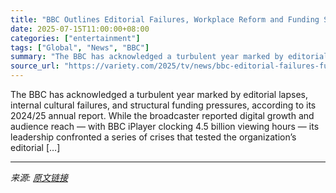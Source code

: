 ```yaml
---
title: "BBC Outlines Editorial Failures, Workplace Reform and Funding Strains in Annual Report: ‘We’ve Made Mistakes On and Off Screen’"
date: 2025-07-15T11:00:00+08:00
categories: ["entertainment"]
tags: ["Global", "News", "BBC"]
summary: "The BBC has acknowledged a turbulent year marked by editorial lapses, internal cultural failures, and structural funding pressures, according to its 2024/25 annual report. While the broadcaster report"
source_url: "https://variety.com/2025/tv/news/bbc-editorial-failures-funding-strains-annual-report-1236460501/"
---
```


The BBC has acknowledged a turbulent year marked by editorial lapses, internal cultural failures, and structural funding pressures, according to its 2024/25 annual report. While the broadcaster reported digital growth and audience reach — with BBC iPlayer clocking 4.5 billion viewing hours — its leadership confronted a series of crises that tested the organization’s editorial [&#8230;]

---

*来源: [原文链接](https://variety.com/2025/tv/news/bbc-editorial-failures-funding-strains-annual-report-1236460501/)*
